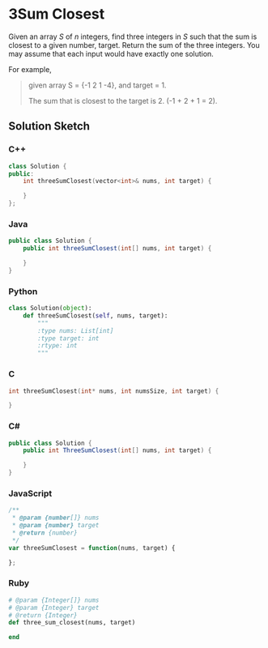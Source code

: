 # 3Sum Closest

Given an array *S* of *n* integers, find three integers in *S* such that the sum is closest to a given number, target. Return the sum of the three integers. You may assume that each input would have exactly one solution.

For example,

> given array S = {-1 2 1 -4}, and target = 1.
>
> The sum that is closest to the target is 2. (-1 + 2 + 1 = 2).

## Solution Sketch

### C++
```C++
class Solution {
public:
    int threeSumClosest(vector<int>& nums, int target) {

    }
};
```

### Java
```Java
public class Solution {
    public int threeSumClosest(int[] nums, int target) {

    }
}
```

### Python
```Python
class Solution(object):
    def threeSumClosest(self, nums, target):
        """
        :type nums: List[int]
        :type target: int
        :rtype: int
        """
```

### C
```C
int threeSumClosest(int* nums, int numsSize, int target) {

}
```

### C# 
```C#
public class Solution {
    public int ThreeSumClosest(int[] nums, int target) {

    }
}
```

### JavaScript
```JavaScript
/**
 * @param {number[]} nums
 * @param {number} target
 * @return {number}
 */
var threeSumClosest = function(nums, target) {

};
```

### Ruby
```Ruby
# @param {Integer[]} nums
# @param {Integer} target
# @return {Integer}
def three_sum_closest(nums, target)

end
```
